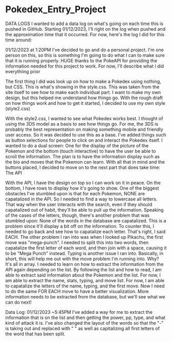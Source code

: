 # Pokedex_Entry_Project

DATA LOGS
I wanted to add a data log on what's going on each time this is pushed in GitHub.  Starting 01/12/2023, I'll right on the log when pushed and the approximation time that it occurred.  For now, here's the log I did for this time around:

01/12/2023 at 1:20PM
I've decided to go and do a personal project.  I'm one person on this, so this is something I'm going to do what I can to make sure that it is running properly.  HUGE thanks to the PokeAPI for providing the information needed for this project to work.  For now, I'll describe what I did everythiing prior

The first thing I did was look up on how to make a Pokedex using nothing, but CSS.  This is what's showing in the style.css.  This was taken from the site itself to see how to make each individual part.  I want to make my own design, but this helped me understand how things go.  With the rough draft on how things work and how to get it started, I decided to use my own style (style2.css)

With the style2.css, I wanted to see what Pokedex works best.  I thought of using the 3DS model as a basis to see how things go.  For me, the 3DS is probably the best representation on making something mobile and friendly user access.  So it was decided to use this as a base.  I've added things such as button selections for people to click on and interact the Pokedex itself.  I wanted to do a dual screen:  One for the display of the picture of the Pokemon and the bottom (touch interactive) to have the user be able to scroll the information.  The plan is to have the information display such as the bio and moves that the Pokemon can learn.  With all that in mind and the buttons placed, I decided to move on to the next part that does take time:  The API


With the API, I have the design on top so I can work on it in peace.  On the bottom, I have rows to display how it's going to show.  One of the biggest obstacles I've stumbled upon is that for each Pokemon, NONE are capatalized in the API.  So I needed to find a way to lowercase all letters.  That way when the user interacts with the search, even if they should capatalized out of habit, they'll be able to pull up the information.  Speaking of the cases of the letters, though, there's another problem that was stumbled upon:  None of the words in the database are capatalized.  This is a problem since it'll display a bit off on the information.  To counter this, I needed to go back and see how to capatalize each letter.  That's right, I said EACH.  The other problem I ran into was when I looked up Pikachu, the first move was "mega-punch".  I needed to split this into two words, then capatalize the first letter of each word, and then join with a space, causing it to be "Mega Punch" instead.  Typing is another issue I ran into.  Basically, in short, this will help me out with the move problem I'm running into.  Why?  It's all in array.  I needed to learn on how to extract the information from the API again depending on the list.  By following the list and how to read, I am able to extract said information about the Pokemon and the list.  For now, I am able to extract the name, stats, typing, and move list.  For now, I am able to capatalize the letters of the name, typing, and the first move.  Now I need to do the same FOR EACH move to have a better visualization.  More information needs to be extracted from the database, but we'll see what we can do next!

Data Log:  01/12/2023 ~5:45PM
I've added a way for me to extract the information that is on the list and then getting the power, pp, type, and what kind of attack it is.  I've also changed the layout of the words so that the "-" is taking out and replaced with " " as well as capitalizing all first letters of the word that has been split.
